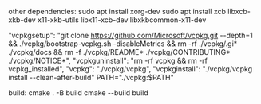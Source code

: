 other dependencies: 
sudo apt install xorg-dev
sudo apt install xcb libxcb-xkb-dev x11-xkb-utils libx11-xcb-dev libxkbcommon-x11-dev

"vcpkgsetup": "git clone https://github.com/Microsoft/vcpkg.git --depth=1 && ./vcpkg/bootstrap-vcpkg.sh -disableMetrics && rm -rf ./vcpkg/.gi* ./vcpkg/docs && rm -f ./vcpkg/README* ./vcpkg/CONTRIBUTING* ./vcpkg/NOTICE*",
"vcpkguninstall": "rm -rf vcpkg && rm -rf vcpkg_installed",
"vcpkg": "./vcpkg/vcpkg",
"vcpkginstall": "./vcpkg/vcpkg install --clean-after-build"
PATH="./vcpkg:$PATH"

build:
cmake . -B build
cmake --build build
